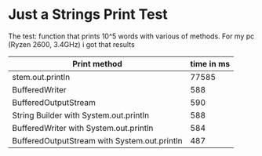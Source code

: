 # Just a Strings Print Test
The test: function that prints 10^5 words with various of methods.
For my pc (Ryzen 2600, 3.4GHz) i got that results

| Print method                                | time in ms |
| ------------------------------------------- |------------|
|stem.out.println                             | 77585      |
|BufferedWriter                               | 588        |
|BufferedOutputStream                         | 590        |
|String Builder with System.out.println       | 588        |
|BufferedWriter with System.out.println       | 584        |
|BufferedOutputStream with System.out.println | 487        |
